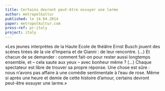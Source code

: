 ```yaml
---
title: Certains devront peut-être essuyer une larme
author: metropolkultur
published: le 14.04.2014
paper: metropolkultur.com
press-ref: pr-italy
project: italy
---
```


«Les jeunes interprètes de la Haute Ecole de théâtre Ernst Busch jouent des scènes tirées de la vie d’Imperia et de Gianni : de leur rencontre. (...) Et chacun de se demander : comment fait-on pour rester aussi longtemps ensemble, et – cela saute aux yeux – avec bonheur même ? (...) Chaque spectateur est libre de trouver sa propre réponse. Une chose est sûre : nous n’avons pas affaire à une comédie sentimentale à l’eau de rose. Même si après une heure et demie de cette histoire d’amour, certains devront peut-être essuyer une larme.»


